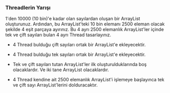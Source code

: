 ### Threadlerin Yarışı

1'den 10000 (10 bin)'e kadar olan sayılardan oluşan bir ArrayList oluşturunuz. Ardından, bu ArrayList'teki 10 bin elemanı 2500 eleman olacak şekilde 4 eşit parçaya ayırınız. Bu 4 ayrı 2500 elemanlık ArrayList'ler içinde tek ve çift sayıları bulan 4 ayrı Thread tasarlayınız.



- 4 Thread bulduğu çift sayıları ortak bir ArrayList'e ekleyecektir.


- 4 Thread bulduğu tek sayıları ortak bir ArrayList'e ekleyecektir.


- Tek ve çift sayıları tutan ArrayList'ler ilk oluşturulduklarında boş olacaklardır. Ve iki tane ArrayList olacaklardır.


- 4 Thread kendine ait 2500 elemanlık ArrayList'i işlemeye başlayınca tek ve çift sayı ArrayList'lerini dolduracaktır.
